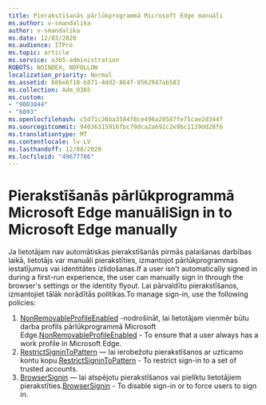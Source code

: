 ```yaml
---
title: Pierakstīšanās pārlūkprogrammā Microsoft Edge manuāli
ms.author: v-smandalika
author: v-smandalika
ms.date: 12/03/2020
ms.audience: ITPro
ms.topic: article
ms.service: o365-administration
ROBOTS: NOINDEX, NOFOLLOW
localization_priority: Normal
ms.assetid: 686e8f18-b871-4dd2-864f-8562947ab583
ms.collection: Adm_O365
ms.custom:
- "9003844"
- "6893"
ms.openlocfilehash: c5d71c26ba3584f8ce496a28587fe75cae2d344f
ms.sourcegitcommit: 94036315916fbc79dca2a692c2e9bc1139dd28f6
ms.translationtype: MT
ms.contentlocale: lv-LV
ms.lasthandoff: 12/08/2020
ms.locfileid: "49677786"
---
```

# <a name="sign-in-to-microsoft-edge-manually"></a><span data-ttu-id="1bb50-102">Pierakstīšanās pārlūkprogrammā Microsoft Edge manuāli</span><span class="sxs-lookup"><span data-stu-id="1bb50-102">Sign in to Microsoft Edge manually</span></span>

<span data-ttu-id="1bb50-103">Ja lietotājam nav automātiskas pierakstīšanās pirmās palaišanas darbības laikā, lietotājs var manuāli pierakstīties, izmantojot pārlūkprogrammas iestatījumus vai identitātes izlidošanas.</span><span class="sxs-lookup"><span data-stu-id="1bb50-103">If a user isn't automatically signed in during a first-run experience, the user can manually sign in through the browser's settings or the identity flyout.</span></span> <span data-ttu-id="1bb50-104">Lai pārvaldītu pierakstīšanos, izmantojiet tālāk norādītās politikas.</span><span class="sxs-lookup"><span data-stu-id="1bb50-104">To manage sign-in, use the following policies:</span></span>

1. <span data-ttu-id="1bb50-105">[NonRemovableProfileEnabled](https://docs.microsoft.com/deployedge/microsoft-edge-policies#nonremovableprofileenabled) -nodrošināt, lai lietotājam vienmēr būtu darba profils pārlūkprogrammā Microsoft Edge.</span><span class="sxs-lookup"><span data-stu-id="1bb50-105">[NonRemovableProfileEnabled](https://docs.microsoft.com/deployedge/microsoft-edge-policies#nonremovableprofileenabled) - To ensure that a user always has a work profile in Microsoft Edge.</span></span>
2. <span data-ttu-id="1bb50-106">[RestrictSigninToPattern](https://docs.microsoft.com/deployedge/microsoft-edge-policies#restrictsignintopattern) — lai ierobežotu pierakstīšanos ar uzticamo kontu kopu.</span><span class="sxs-lookup"><span data-stu-id="1bb50-106">[RestrictSigninToPattern](https://docs.microsoft.com/deployedge/microsoft-edge-policies#restrictsignintopattern) - To restrict sign-in to a set of trusted accounts.</span></span>
3. <span data-ttu-id="1bb50-107">[BrowserSignin](https://docs.microsoft.com/deployedge/microsoft-edge-policies#browsersignin) — lai atspējotu pierakstīšanos vai pieliktu lietotājiem pierakstīties.</span><span class="sxs-lookup"><span data-stu-id="1bb50-107">[BrowserSignin](https://docs.microsoft.com/deployedge/microsoft-edge-policies#browsersignin) - To disable sign-in or to force users to sign in.</span></span>

